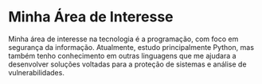 # Minha Área de Interesse

Minha área de interesse na tecnologia é a programação, com foco em segurança da informação. Atualmente, estudo principalmente Python, mas também tenho conhecimento em outras linguagens que me ajudara a desenvolver soluções voltadas para a proteção de sistemas e análise de vulnerabilidades.
